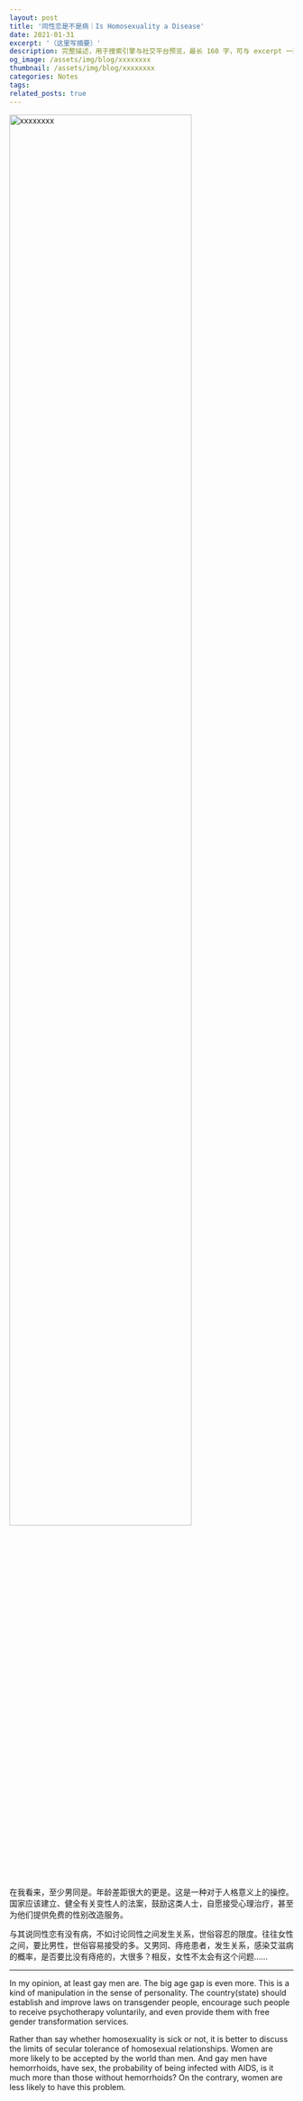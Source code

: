 ```yaml
---
layout: post
title: '同性恋是不是病｜Is Homosexuality a Disease'
date: 2021-01-31
excerpt: '（这里写摘要）'
description: 完整描述，用于搜索引擎与社交平台预览，最长 160 字，可与 excerpt 一致
og_image: /assets/img/blog/xxxxxxxx
thumbnail: /assets/img/blog/xxxxxxxx
categories: Notes
tags: 
related_posts: true
---
```


<img src="/assets/img/blog/xxxxxxxx" style="width:80%;" alt="xxxxxxxx">

在我看来，至少男同是。年龄差距很大的更是。这是一种对于人格意义上的操控。国家应该建立、健全有关变性人的法案，鼓励这类人士，自愿接受心理治疗，甚至为他们提供免费的性别改造服务。

与其说同性恋有没有病，不如讨论同性之间发生关系，世俗容忍的限度。往往女性之间，要比男性，世俗容易接受的多。又男同、痔疮患者，发生关系，感染艾滋病的概率，是否要比没有痔疮的，大很多？相反，女性不太会有这个问题……

---

In my opinion, at least gay men are. The big age gap is even more. This is a kind of manipulation in the sense of personality. The country(state) should establish and improve laws on transgender people, encourage such people to receive psychotherapy voluntarily, and even provide them with free gender transformation services.

Rather than say whether homosexuality is sick or not, it is better to discuss the limits of secular tolerance of homosexual relationships. Women are more likely to be accepted by the world than men. And gay men have hemorrhoids, have sex, the probability of being infected with AIDS, is it much more than those without hemorrhoids? On the contrary, women are less likely to have this problem.